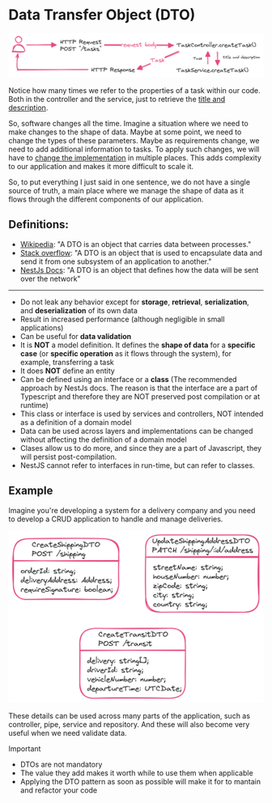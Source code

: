 # Data Transfer Object (DTO)

![DTO](./images/dto.png)

Notice how many times we refer to the properties of a task within our code. Both in the controller and the service, just to retrieve the <u>title and description</u>.

So, software changes all the time. Imagine a situation where we need to make changes to the shape of data. Maybe at some point, we need to change the types of these parameters. Maybe as requirements change, we need to add additional information to tasks. To apply such changes, we will have to <u>change the implementation</u> in multiple places. This adds complexity to our application and makes it more difficult to scale it.

So, to put everything I just said in one sentence, we do not have a single source of truth, a main place where we manage the shape of data as it flows through the different components of our application.

## Definitions:

  - <u>[Wikipedia](https://en.wikipedia.org/wiki/Data_transfer_object)</u>: "A DTO is an object that carries data between processes."
  - <u>[Stack overflow](https://stackoverflow.com/a/1058186/12151113)</u>: "A DTO is an object that is used to encapsulate data and send it from one subsystem of an application to another."
  - <u>NestJs Docs</u>: "A DTO is an object that defines how the data will be sent over the network"
---

- Do not leak any behavior except for **storage**, **retrieval**, **serialization**, and **deserialization** of its own data
- Result in increased performance (although negligible in small applications)
- Can be useful for **data validation**
- It is **NOT** a model definition. It defines the **shape of data** for a **specific case** (or **specific operation** as it flows through the system), for example, transferring a task
- It does **NOT** define an entity
- Can be defined using an interface or a **class** (The recommended approach by NestJs docs. The reason is that the interface are a part of Typescript and therefore they are NOT preserved post compilation or at runtime)
- This class or interface is used by services and controllers, NOT intended as a definition of a domain model
- Data can be used across layers and implementations can be changed without affecting the definition of a domain model
- Clases allow us to do more, and since they are a part of Javascript, they will persist post-compilation.
- NestJS cannot refer to interfaces in run-time, but can refer to classes.

## Example

Imagine you're developing a system for a delivery company and you need to develop a CRUD application to handle and manage deliveries.

![DTO Example](./images/dto-example.png)

These details can be used across many parts of the application, such as controller, pipe, service and repository. And these will also become very useful when we need validate data.

> [!IMPORTANT]
> - DTOs are not mandatory
> - The value they add makes it worth while to use them when applicable
> - Applying the DTO pattern as soon as possible will make it for to mantain and refactor your code
